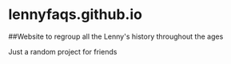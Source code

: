 # lennyfaqs.github.io
##Website to regroup all the Lenny's history throughout the ages

Just a random project for friends
